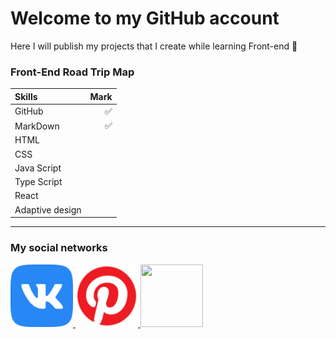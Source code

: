 # Welcome to my GitHub account

Here I will publish my projects that I create while learning Front-end 📖  

### Front-End Road Trip Map

Skills | Mark
:------|----:
GitHub|✅
MarkDown|✅
HTML|
CSS|
Java Script|
Type Script|
React|
Adaptive design|

***
### My social networks

<p align="left">
  <a href="https://vk.com/id377592112" target="_blank">
    <img src="/vk_5968835.png" alt="VK" width="100" height="100"/>
  </a>
  <a href="https://pin.it/6MWY5bV43" target="_blank">
    <img src="/social_12942242 (1).png" alt="Pinterest" width="100" height="100"/>
  </a>
  <a href="https://steamcommunity.com/id/mrlivon/" target="_blank">
    <img src="/steam_3670382 (1).png alt="Steam" width="100" height="100"/>
  </a>
</p>